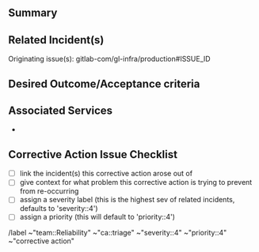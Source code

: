 ## Summary

<!--

Give context for what problem this issue is trying to prevent from happening again.

Provide a brief assessment of the risk (chance and impact) of the problem that this corrective action fixes, to assist with triage and prioritization.

-->
## Related Incident(s)
<!-- Note the originating incident(s) and link known related incidents/other issues 

/relate gitlab-com/gl-infra/production#ISSUE_ID
-->

Originating issue(s): gitlab-com/gl-infra/production#ISSUE_ID

## Desired Outcome/Acceptance criteria
<!--

How will you know that this issue is complete?

If you have any initial thoughts on implementation details e.g. what to do or not do, gotchas, edge cases etc, please share them while they are fresh in your mind.

-->

## Associated Services

<!--
Apply the appropriate services associate with this corrective action if appliable. 
 ~Service::SERVICE_NAME
-->

* 
## Corrective Action Issue Checklist

* [ ] link the incident(s) this corrective action arose out of
* [ ] give context for what problem this corrective action is trying to prevent from re-occurring
* [ ] assign a severity label (this is the highest sev of related incidents, defaults to 'severity::4')
* [ ] assign a priority (this will default to 'priority::4')

/label ~"team::Reliability" ~"ca::triage" ~"severity::4" ~"priority::4" ~"corrective action" 
